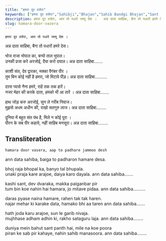 ```yaml
---
title: "हमरा दूर वसेरा"
keywords: ["हमरा दूर वसेरा","Sahibji","Bhajan","Sahib Bandgi Bhajan","Sant Kabir Bhajan","bhajan lyrics","साहिब बंदगी भजन","भजन"]
description: हमरा दूर वसेरा, आप तो पधारे जम्मू देश ।   अन्न दाता साहिबा, बैगा तो पधारों हमरे देस।      भोज राजा भोपाल का, बन्यो ताल भुपाल।   उनकी प्रजा करे अरजोई
slug: hamara-door-vasera
---
```


  
    हमरा दूर वसेरा, आप तो पधारे जम्मू देश ।  
अन्न दाता साहिबा, बैगा तो पधारों हमरे देस।  
  
भोज राजा भोपाल का, बन्यो ताल भुपाल।  
उनकी प्रजा करे अरजोई, दैया करो दयाल। अन्न दाता साहिबा.......  
  
काशी संत, देव द्वारका, मक्का पैगंबर पीर ।  
तुम बिन कोई नहीं है हमरा, जो मिटावे पीड़। अन्न दाता साहिबा..........  
  
दरस प्यासे नैना हमरे, राहें तक तक हारें।  
नजर मेहर की करके दाता, हमको भी आ तारें । अन्न दाता साहिबा.......  
  
हाथ जोड़ करु अरजोई, सुन ले गरीब निवाज।  
मुझसे अधम अधीन की, राखो सतगुरु लाज। अन्न दाता साहिबा........  
  
दुनिया में बहुत संत पंथ है, मिले न कोई पूरा ।  
पीरन के सब पीर कहाये, नहीं साहिब मनसूरा। अन्न दाता साहिबा........  


## Transliteration

  
    hamara door vasera, aap to padhare jammoo desh  
ann data sahiba, baiga to padharon hamare desa.  
  
bhoj raja bhopal ka, banyo tal bhupala.  
unaki praja kare arajoe, daiya karo dayala. ann data sahiba.......  
  
kashi sant, dev dvaraka, makka paiganbar pir  
tum bin koe nahin hai hamara, jo mitave pidaa. ann data sahiba..........  
  
daras pyase naina hamare, rahen tak tak haren.  
najar mehar ki karake data, hamako bhi aa taren ann data sahiba.......  
  
hath joda karu arajoe, sun le garib nivaja.  
mujhhase adham adhin ki, rakho sataguru laja. ann data sahiba........  
  
duniya mein bahut sant panth hai, mile na koe poora  
piran ke sab pir kahaye, nahin sahib manasoora. ann data sahiba........  

  